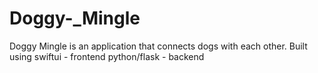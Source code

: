 # Doggy-_Mingle
Doggy Mingle is an application that connects dogs with each other. 
Built using swiftui - frontend
python/flask - backend
